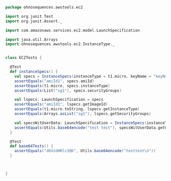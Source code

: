 
```scala
package ohnosequences.awstools.ec2

import org.junit.Test
import org.junit.Assert._

import com.amazonaws.services.ec2.model.LaunchSpecification

import java.util.Arrays
import ohnosequences.awstools.ec2.InstanceType._


class EC2Tests {

  @Test
  def instanceSpecs() {
    val specs = InstanceSpecs(instanceType = t1.micro, keyName = "keyName", securityGroups = List("sg1"), amiId = "amiId1")
    assertEquals("amiId1", specs.amiId)
    assertEquals(t1.micro, specs.instanceType)
    assertEquals(List("sg1"), specs.securityGroups)

    val lspecs: LaunchSpecification = specs
    assertEquals("amiId1", lspecs.getImageId)
    assertEquals(t1.micro.toString, lspecs.getInstanceType)
    assertEquals(Arrays.asList("sg1"), lspecs.getSecurityGroups)

    val specsWitUserData: LaunchSpecification = InstanceSpecs(instanceType = t1.micro, keyName = "keyName", securityGroups = List("sg1"), amiId = "amiId1", userData = "test test")
    assertEquals(Utils.base64encode("test test"), specsWitUserData.getUserData)
  }

  @Test
  def base64Tests() {
    assertEquals("dGVzdHRlc3QK", Utils.base64encode("testtest\n"))
  }



}

```




[main/scala/ohnosequences/awstools/autoscaling/AutoScaling.scala]: ../../../../main/scala/ohnosequences/awstools/autoscaling/AutoScaling.scala.md
[main/scala/ohnosequences/awstools/autoscaling/AutoScalingGroup.scala]: ../../../../main/scala/ohnosequences/awstools/autoscaling/AutoScalingGroup.scala.md
[main/scala/ohnosequences/awstools/AWSClients.scala]: ../../../../main/scala/ohnosequences/awstools/AWSClients.scala.md
[main/scala/ohnosequences/awstools/dynamodb/DynamoDBUtils.scala]: ../../../../main/scala/ohnosequences/awstools/dynamodb/DynamoDBUtils.scala.md
[main/scala/ohnosequences/awstools/ec2/EC2.scala]: ../../../../main/scala/ohnosequences/awstools/ec2/EC2.scala.md
[main/scala/ohnosequences/awstools/ec2/Filters.scala]: ../../../../main/scala/ohnosequences/awstools/ec2/Filters.scala.md
[main/scala/ohnosequences/awstools/ec2/InstanceType.scala]: ../../../../main/scala/ohnosequences/awstools/ec2/InstanceType.scala.md
[main/scala/ohnosequences/awstools/ec2/Utils.scala]: ../../../../main/scala/ohnosequences/awstools/ec2/Utils.scala.md
[main/scala/ohnosequences/awstools/regions/Region.scala]: ../../../../main/scala/ohnosequences/awstools/regions/Region.scala.md
[main/scala/ohnosequences/awstools/s3/S3.scala]: ../../../../main/scala/ohnosequences/awstools/s3/S3.scala.md
[main/scala/ohnosequences/awstools/sns/SNS.scala]: ../../../../main/scala/ohnosequences/awstools/sns/SNS.scala.md
[main/scala/ohnosequences/awstools/sns/Topic.scala]: ../../../../main/scala/ohnosequences/awstools/sns/Topic.scala.md
[main/scala/ohnosequences/awstools/sqs/Queue.scala]: ../../../../main/scala/ohnosequences/awstools/sqs/Queue.scala.md
[main/scala/ohnosequences/awstools/sqs/SQS.scala]: ../../../../main/scala/ohnosequences/awstools/sqs/SQS.scala.md
[main/scala/ohnosequences/awstools/utils/AutoScalingUtils.scala]: ../../../../main/scala/ohnosequences/awstools/utils/AutoScalingUtils.scala.md
[main/scala/ohnosequences/awstools/utils/DynamoDBUtils.scala]: ../../../../main/scala/ohnosequences/awstools/utils/DynamoDBUtils.scala.md
[main/scala/ohnosequences/awstools/utils/SQSUtils.scala]: ../../../../main/scala/ohnosequences/awstools/utils/SQSUtils.scala.md
[main/scala/ohnosequences/benchmark/Benchmark.scala]: ../../../../main/scala/ohnosequences/benchmark/Benchmark.scala.md
[main/scala/ohnosequences/logging/Logger.scala]: ../../../../main/scala/ohnosequences/logging/Logger.scala.md
[main/scala/ohnosequences/logging/S3Logger.scala]: ../../../../main/scala/ohnosequences/logging/S3Logger.scala.md
[test/scala/ohnosequences/awstools/AWSClients.scala]: AWSClients.scala.md
[test/scala/ohnosequences/awstools/EC2Tests.scala]: EC2Tests.scala.md
[test/scala/ohnosequences/awstools/RegionTests.scala]: RegionTests.scala.md
[test/scala/ohnosequences/awstools/S3Tests.scala]: S3Tests.scala.md
[test/scala/ohnosequences/awstools/SQSTests.scala]: SQSTests.scala.md